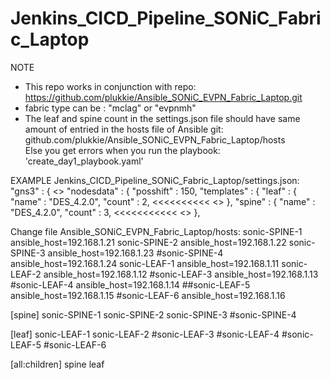 # Jenkins_CICD_Pipeline_SONiC_Fabric_Laptop

NOTE  
- This repo works in conjunction with repo: https://github.com/plukkie/Ansible_SONiC_EVPN_Fabric_Laptop.git
- fabric type can be : "mclag" or "evpnmh"
- The leaf and spine count in the settings.json file should have same amount of entried in the hosts file of Ansible git:  
  github.com/plukkie/Ansible_SONiC_EVPN_Fabric_Laptop/hosts  
  Else you get errors when you run the playbook: 'create_day1_playbook.yaml'  

EXAMPLE
Jenkins_CICD_Pipeline_SONiC_Fabric_Laptop/settings.json:
"gns3"	: {
		<<SNIP>>
		"nodesdata"	: {
			"posshift"  : 150,
			"templates" : {
				"leaf"	: { 
					"name"  : "DES_4.2.0", 
					"count" : 2,     <<<<<<<<<<
					<<SNIP>>
				},
				"spine" : {
					"name"  : "DES_4.2.0",
					"count" : 3,     <<<<<<<<<<<
					<<SNIP>>
				},

Change file Ansible_SONiC_EVPN_Fabric_Laptop/hosts:
sonic-SPINE-1 ansible_host=192.168.1.21
sonic-SPINE-2 ansible_host=192.168.1.22
sonic-SPINE-3 ansible_host=192.168.1.23
#sonic-SPINE-4 ansible_host=192.168.1.24
sonic-LEAF-1 ansible_host=192.168.1.11
sonic-LEAF-2 ansible_host=192.168.1.12
#sonic-LEAF-3 ansible_host=192.168.1.13
#sonic-LEAF-4 ansible_host=192.168.1.14
##sonic-LEAF-5 ansible_host=192.168.1.15
#sonic-LEAF-6 ansible_host=192.168.1.16

[spine]
sonic-SPINE-1
sonic-SPINE-2
sonic-SPINE-3
#sonic-SPINE-4

[leaf]
sonic-LEAF-1
sonic-LEAF-2
#sonic-LEAF-3
#sonic-LEAF-4
#sonic-LEAF-5
#sonic-LEAF-6

[all:children]
spine
leaf
